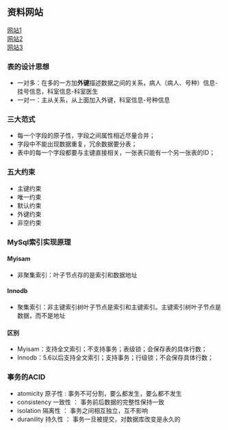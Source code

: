## 资料网站
[网站1](https://blog.csdn.net/zhang_guyuan/article/details/59592068)  
[网站2](https://blog.csdn.net/xiaozhegaa/article/details/79518068)  
[网站3](https://cloud.tencent.com/info/f75af178a225f12d761d23b6adcc7338.html)

### 表的设计思想
- 一对多：在多的一方加**外键**描述数据之间的关系，病人（病人、号种）信息-挂号信息，科室信息-科室医生
- 一对一：主从关系，从上面加入外键，科室信息-号种信息

### 三大范式
- 每一个字段的原子性，字段之间属性相近尽量合并；
- 字段中不能出现数据重复，冗余数据要分表；
- 表中的每一个字段都要与主键直接相关，一张表只能有一个另一张表的ID；

### 五大约束
- 主键约束
- 唯一约束
- 默认约束
- 外键约束
- 非空约束

### MySql索引实现原理
#### Myisam
- 非聚集索引：叶子节点存的是索引和数据地址
#### Innodb
- 聚集索引：非主键索引树叶子节点是索引和主键索引。主键索引树叶子节点是数据，而不是地址
#### 区别
- Myisam：支持全文索引；不支持事务；表级锁；会保存表的具体行数；
- Innodb：5.6以后支持全文索引；支持事务；行级锁；不会保存具体行数；

### 事务的ACID
- atomicity 原子性 : 事务不可分割，要么都发生，要么都不发生
- consistency 一致性 ： 事务前后数据的完整性保持一致
- isolation 隔离性 ： 事务之间相互独立，互不影响
- duranility 持久性 ： 事务一旦被提交，对数据库改变是永久的
